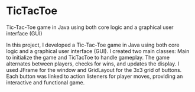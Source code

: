 # TicTacToe
Tic-Tac-Toe game in Java using both core logic and a graphical user interface (GUI)

In this project, I developed a Tic-Tac-Toe game in Java using both core logic and a graphical user interface (GUI). I created two main classes: Main to initialize the game and TicTacToe to handle gameplay. The game alternates between players, checks for wins, and updates the display. I used JFrame for the window and GridLayout for the 3x3 grid of buttons. Each button was linked to action listeners for player moves, providing an interactive and functional game.
